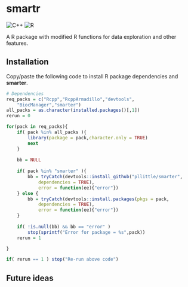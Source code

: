 # smartr

<!-- badges: start -->
![C++](https://img.shields.io/badge/c++-%2300599C.svg?style=for-the-badge&logo=c%2B%2B&logoColor=white)
![R](https://img.shields.io/badge/r-%23276DC3.svg?style=for-the-badge&logo=r&logoColor=white)
<!-- badges: end -->

A R package with modified R functions for data exploration and other features.

## Installation

Copy/paste the following code to install R package dependencies and **smarter**.

```R
# Dependencies
req_packs = c("Rcpp","RcppArmadillo","devtools",
	"BiocManager","smarter")
all_packs = as.character(installed.packages()[,1])
rerun = 0

for(pack in req_packs){
	if( pack %in% all_packs ){
		library(package = pack,character.only = TRUE)
		next
	}
	
	bb = NULL
	
	if( pack %in% "smarter" ){
		bb = tryCatch(devtools::install_github("pllittle/smarter",
			dependencies = TRUE),
			error = function(ee){"error"})
	} else {
		bb = tryCatch(devtools::install.packages(pkgs = pack,
			dependencies = TRUE),
			error = function(ee){"error"})
	}
	
	if( !is.null(bb) && bb == "error" )
		stop(sprintf("Error for package = %s",pack))
	rerun = 1

}

if( rerun == 1 ) stop("Re-run above code")

```

## Future ideas

